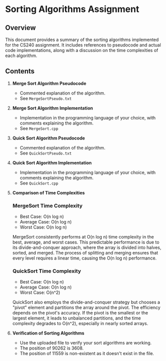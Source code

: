 # Sorting Algorithms Assignment

## Overview

This document provides a summary of the sorting algorithms implemented for the CS240 assignment. It includes references to pseudocode and actual code implementations, along with a discussion on the time complexities of each algorithm.

## Contents

1. **Merge Sort Algorithm Pseudocode**
   - Commented explanation of the algorithm.
   - See `MergeSortPseudo.txt`

2. **Merge Sort Algorithm Implementation**
   - Implementation in the programming language of your choice, with comments explaining the algorithm.
   - See `MergeSort.cpp`

3. **Quick Sort Algorithm Pseudocode**
   - Commented explanation of the algorithm.
   - See `QuickSortPseudo.txt`

4. **Quick Sort Algorithm Implementation**
   - Implementation in the programming language of your choice, with comments explaining the algorithm.
   - See `QuickSort.cpp`

5. **Comparison of Time Complexities**

   ### MergeSort Time Complexity
   - Best Case: O(n log n)
   - Average Case: O(n log n)
   - Worst Case: O(n log n)

   MergeSort consistently performs at O(n log n) time complexity in the best, average, and worst cases. This predictable performance is due to its divide-and-conquer approach, where the array is divided into halves, sorted, and merged. The process of splitting and merging ensures that every level requires a linear time, causing the O(n log n) performance.

   ### QuickSort Time Complexity
   - Best Case: O(n log n)
   - Average Case: O(n log n)
   - Worst Case: O(n^2)

   QuickSort also employs the divide-and-conquer strategy but chooses a "pivot" element and partitions the array around the pivot. The efficiency depends on the pivot's accuracy. If the pivot is the smallest or the largest element, it leads to unbalanced partitions, and the time complexity degrades to O(n^2), especially in nearly sorted arrays.

6. **Verification of Sorting Algorithms**
   - Use the uploaded file to verify your sort algorithms are working. 
   - The position of 90262 is 3608.
   - The position of 11559 is non-existent as it doesn't exist in the file.
